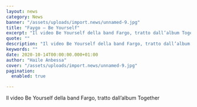 ```yaml
---
layout: news
category: News
banner: "/assets/uploads/import.news/unnamed-9.jpg"
title: "Faygo – Be Yourself"
excerpt: "Il video Be Yourself della band Fargo, tratto dall’album Together"
quote: ""
description: "Il video Be Yourself della band Fargo, tratto dall’album Together"
keywords: ""
date: 2020-10-14T00:00:00.000+01:00
author: "Haile Anbessa"
cover: "/assets/uploads/import.news/unnamed-9.jpg"
pagination:
  enabled: true

---
```


Il video Be Yourself della band Fargo, tratto dall’album Together